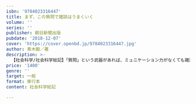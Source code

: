 ```yaml
---
isbn: '9784023316447'
title: まず、この質問で雑談はうまくいく
volume: ''
series: ''
publisher: 朝日新聞出版
pubdate: '2018-12-07'
cover: 'https://cover.openbd.jp/9784023316447.jpg'
author: 青木毅／著
description: >-
  【社会科学/社会科学総記】「質問」という武器があれば、ミュニケーション力がなくても雑談ができる、相手に好印象を与えられる。営業のプロが教える「質問」さえできれば、話術も雑学も、元気のよさも、お世辞も、忖度も、空気を読む力もいらない！
price: '1400'
genre: ''
target: 一般
format: 単行本
content: 社会科学総記

---
```

